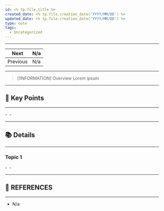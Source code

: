 ```yaml
---
id: <% tp.file.title %>
created_date: <% tp.file.creation_date('YYYY/MM/DD') %>
updated_date: <% tp.file.creation_date('YYYY/MM/DD') %>
type: note
tags:
  - Uncategorized
---
```

---

| Next     | N/a |
| -------- | --- |
| Previous | N/a |

---
> [!INFORMATION] Overview
> Lorem ipsum

---
## 📌 Key Points
---

- 
- 

---
## 📚 Details
---
### Topic 1
- 
- 

---
## 🔗 REFERENCES
---

- N/a